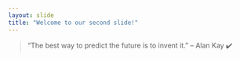 ```yaml
---
layout: slide
title: "Welcome to our second slide!"
---
```

> “The best way to predict the future is to invent it.” – Alan Kay ✔️

